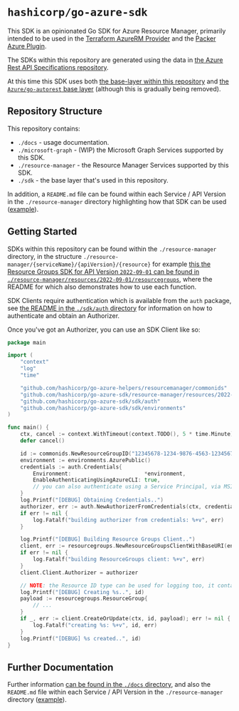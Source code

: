 # `hashicorp/go-azure-sdk`

This SDK is an opinionated Go SDK for Azure Resource Manager, primarily intended to be used in the [Terraform AzureRM Provider](https://github.com/hashicorp/terraform-provider-azurerm) and the [Packer Azure Plugin](https://github.com/hashicorp/packer-plugin-azure).

The SDKs within this repository are generated using the data in [the Azure Rest API Specifications repository](https://github.com/Azure/azure-rest-api-specs).

At this time this SDK uses both [the base-layer within this repository](./sdk) and [the `Azure/go-autorest` base layer](https://github.com/Azure/go-autorest) (although this is gradually being removed).

## Repository Structure

This repository contains:

* `./docs` - usage documentation.
* `./microsoft-graph` - (WIP) the Microsoft Graph Services supported by this SDK. 
* `./resource-manager` - the Resource Manager Services supported by this SDK.
* `./sdk` - the base layer that's used in this repository.

In addition, a `README.md` file can be found within each Service / API Version in the `./resource-manager` directory highlighting how that SDK can be used ([example](resource-manager/aadb2c/2021-04-01-preview/tenants)).

## Getting Started

SDKs within this repository can be found within the `./resource-manager` directory, in the structure `./resource-manager/{serviceName}/{apiVersion}/{resource}` for example [this the Resource Groups SDK for API Version `2022-09-01` can be found in `./resource-manager/resources/2022-09-01/resourcegroups`](./resource-manager/resources/2022-09-01/resourcegroups), where the README for which also demonstrates how to use each function.

SDK Clients require authentication which is available from the `auth` package, see [the README in the `./sdk/auth` directory](./sdk/auth) for information on how to authenticate and obtain an Authorizer.

Once you've got an Authorizer, you can use an SDK Client like so:

```go
package main

import (
	"context"
	"log"
	"time"

	"github.com/hashicorp/go-azure-helpers/resourcemanager/commonids"
	"github.com/hashicorp/go-azure-sdk/resource-manager/resources/2022-09-01/resourcegroups"
	"github.com/hashicorp/go-azure-sdk/sdk/auth"
	"github.com/hashicorp/go-azure-sdk/sdk/environments"
)

func main() {
	ctx, cancel := context.WithTimeout(context.TODO(), 5 * time.Minute)
	defer cancel()

	id := commonids.NewResourceGroupID("12345678-1234-9876-4563-123456789012", "example-resource-group")
	environment := environments.AzurePublic()
	credentials := auth.Credentials{
		Environment:                       *environment,
		EnableAuthenticatingUsingAzureCLI: true,
		// you can also authenticate using a Service Principal, via MSI, OIDC etc by turning on the flag
	}
	log.Printf("[DEBUG] Obtaining Credentials..")
	authorizer, err := auth.NewAuthorizerFromCredentials(ctx, credentials, environment.ResourceManager)
	if err != nil {
		log.Fatalf("building authorizer from credentials: %+v", err)
	}

	log.Printf("[DEBUG] Building Resource Groups Client..")
	client, err := resourcegroups.NewResourceGroupsClientWithBaseURI(environment.ResourceManager)
	if err != nil {
		log.Fatalf("building ResourceGroups client: %+v", err)
	}
	client.Client.Authorizer = authorizer

	// NOTE: the Resource ID type can be used for logging too, it contains a human-friendly description
	log.Printf("[DEBUG] Creating %s..", id)
	payload := resourcegroups.ResourceGroup{
		// ...
	}
	if _, err := client.CreateOrUpdate(ctx, id, payload); err != nil {
		log.Fatalf("creating %s: %+v", id, err)
	}
	log.Printf("[DEBUG] %s created..", id)
}
```

## Further Documentation

Further information [can be found in the `./docs` directory](./docs), and also the `README.md` file within each Service / API Version in the `./resource-manager` directory ([example](resource-manager/aadb2c/2021-04-01-preview/tenants)).
